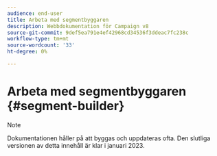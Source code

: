 ```yaml
---
audience: end-user
title: Arbeta med segmentbyggaren
description: Webbdokumentation för Campaign v8
source-git-commit: 9def5ea791e4ef42968cd34536f3ddeac7fc238c
workflow-type: tm+mt
source-wordcount: '33'
ht-degree: 0%

---
```


# Arbeta med segmentbyggaren {#segment-builder}

>[!NOTE]
>
>Dokumentationen håller på att byggas och uppdateras ofta. Den slutliga versionen av detta innehåll är klar i januari 2023.



